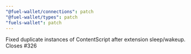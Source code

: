 ```yaml
---
"@fuel-wallet/connections": patch
"@fuel-wallet/types": patch
"fuels-wallet": patch
---
```


Fixed duplicate instances of ContentScript after extension sleep/wakeup. Closes #326
